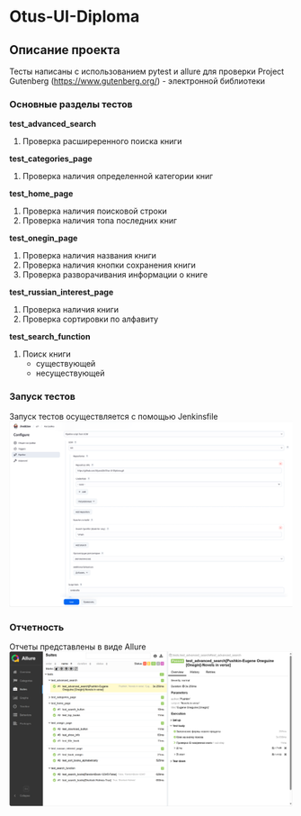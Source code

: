 # Otus-UI-Diploma

## Описание проекта

Тесты написаны с использованием pytest и allure для проверки Project Gutenberg (https://www.gutenberg.org/) - электронной библиотеки

### Основные разделы тестов
**test_advanced_search**

1. Проверка расширеренного поиска книги

**test_categories_page**

1. Проверка наличия определенной категории книг

**test_home_page**

1. Проверка наличия поисковой строки
2. Проверка наличия топа последних книг

**test_onegin_page**

1. Проверка наличия названия книги
2. Проверка наличия кнопки сохранения книги 
3. Проверка разворачивания информации о книге

**test_russian_interest_page**

1. Проверка наличия книги
2. Проверка сортировки по алфавиту

**test_search_function**

1. Поиск книги
   - существующей
   - несуществующей

### Запуск тестов
Запуск тестов осуществляется с помощью Jenkinsfile
![img.png](img.png)

### Отчетность
Отчеты представлены в виде Allure
![img_1.png](img_1.png)